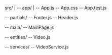src/
|
-- app/
  |
  -- App.js
  -- App.css
  -- App.test.js

  -- partials/
    -- Footer.js
    -- Header.js

  -- main/
    -- MainPage.js

-- entities/
  -- Video.js
 

-- services/
  -- VideoService.js
  